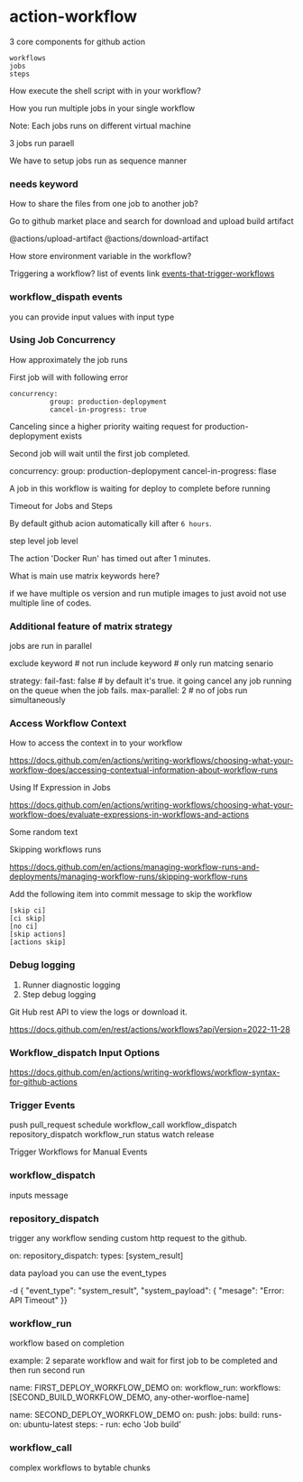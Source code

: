 # action-workflow

3 core components for github action

```
workflows
jobs
steps
```

How execute the shell script with in your workflow?

How you run multiple jobs in your single workflow

Note: Each jobs runs on different virtual machine

3 jobs run paraell

We have to setup jobs run as sequence manner

### needs keyword

How to share the files from one job to another job?

Go to github market place and search for download and upload build artifact

@actions/upload-artifact
@actions/download-artifact


How store environment variable in the workflow?

Triggering a workflow? list of events link [events-that-trigger-workflows](https://docs.github.com/en/actions/writing-workflows/choosing-when-your-workflow-runs/events-that-trigger-workflows)

### workflow_dispath events

you can provide input values with input type


### Using Job Concurrency

How approximately the job runs

First job will with following error

```
concurrency:
          group: production-deplopyment
          cancel-in-progress: true
```

Canceling since a higher priority waiting request for production-deplopyment exists

Second job will wait until the first job completed.

concurrency:
          group: production-deplopyment
          cancel-in-progress: flase

A job in this workflow is waiting for deploy to complete before running

Timeout for Jobs and Steps

By default github acion automatically kill after `6 hours`.

step level
job level

The action 'Docker Run' has timed out after 1 minutes.

What is main use matrix keywords here?

  if we have multiple os version and run mutiple images to just avoid not use multiple line of codes.


### Additional feature of matrix strategy

  jobs are run in parallel

  exclude keyword # not run 
  include keyword # only run matcing senario

strategy:
    fail-fast: false # by default it's true. it going cancel any job running on the queue when the job fails.
    max-parallel: 2  # no of jobs run simultaneously

### Access Workflow Context

How to access the context in to your workflow

https://docs.github.com/en/actions/writing-workflows/choosing-what-your-workflow-does/accessing-contextual-information-about-workflow-runs

Using If Expression in Jobs

https://docs.github.com/en/actions/writing-workflows/choosing-what-your-workflow-does/evaluate-expressions-in-workflows-and-actions


Some random text

Skipping workflows runs

https://docs.github.com/en/actions/managing-workflow-runs-and-deployments/managing-workflow-runs/skipping-workflow-runs

Add the following item into commit message to skip the workflow
```
[skip ci]
[ci skip]
[no ci]
[skip actions]
[actions skip]
```

### Debug logging

1. Runner diagnostic logging
2. Step debug logging


Git Hub rest API to view the logs or download it.

https://docs.github.com/en/rest/actions/workflows?apiVersion=2022-11-28


### Workflow_dispatch Input Options

https://docs.github.com/en/actions/writing-workflows/workflow-syntax-for-github-actions


### Trigger Events

 push
 pull_request
 schedule
 workflow_call
 workflow_dispatch
 repository_dispatch
 workflow_run
 status
 watch
 release

Trigger Workflows for Manual Events

### workflow_dispatch

 inputs message

### repository_dispatch

 trigger any workflow sending custom http request to the github.

 on:
  repository_dispatch:
    types: [system_result]

data payload you can use the event_types

-d { "event_type": "system_result",
 "system_payload": {
  "mesage": "Error: API Timeout"
 }}

### workflow_run

workflow based on completion 

example: 2 separate workflow and wait for first job to be completed and then run second run

name: FIRST_DEPLOY_WORKFLOW_DEMO
on:
   workflow_run:
     workflows: [SECOND_BUILD_WORKFLOW_DEMO, any-other-worfloe-name]


name: SECOND_DEPLOY_WORKFLOW_DEMO
on:
   push:
jobs:
    build:
      runs-on: ubuntu-latest
      steps:
      - run: echo 'Job build'
    
### workflow_call

complex workflows to bytable chunks
